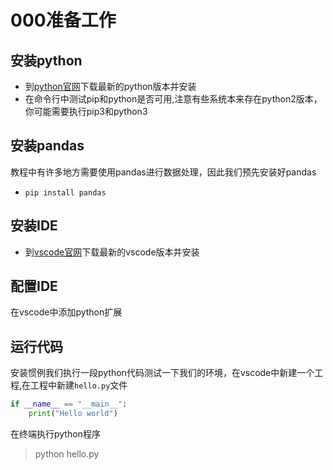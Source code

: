 # 000准备工作

## 安装python

* 到[python官网](https://www.python.org/downloads/)下载最新的python版本并安装
* 在命令行中测试pip和python是否可用,注意有些系统本来存在python2版本，你可能需要执行pip3和python3

## 安装pandas

教程中有许多地方需要使用pandas进行数据处理，因此我们预先安装好pandas

* ```pip install pandas```

## 安装IDE

* 到[vscode官网](https://code.visualstudio.com/download)下载最新的vscode版本并安装

## 配置IDE

在vscode中添加python扩展

## 运行代码

安装惯例我们执行一段python代码测试一下我们的环境，在vscode中新建一个工程,在工程中新建```hello.py```文件

```python
if __name__ == "__main__":
    print("Hello world")
```

在终端执行python程序
> python hello.py
